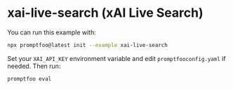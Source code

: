 # xai-live-search (xAI Live Search)

You can run this example with:

```bash
npx promptfoo@latest init --example xai-live-search
```

Set your `XAI_API_KEY` environment variable and edit `promptfooconfig.yaml` if needed.
Then run:

```
promptfoo eval
```
